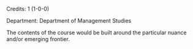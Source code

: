 Credits: 1 (1-0-0)

Department: Department of Management Studies

The contents of the course would be built around the particular nuance and/or emerging frontier.